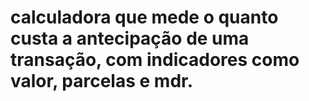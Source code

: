 # calculadora que mede o quanto custa a antecipação de uma transação, com indicadores como valor, parcelas e mdr.
